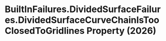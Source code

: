 # BuiltInFailures.DividedSurfaceFailures.DividedSurfaceCurveChainIsTooClosedToGridlines Property (2026)

﻿